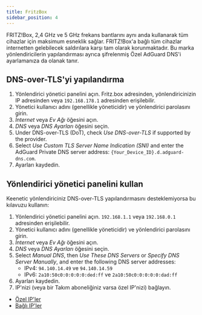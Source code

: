 ```yaml
---
title: FritzBox
sidebar_position: 4
---
```


FRITZ!Box, 2,4 GHz ve 5 GHz frekans bantlarını aynı anda kullanarak tüm cihazlar için maksimum esneklik sağlar. FRITZ!Box'a bağlı tüm cihazlar internetten gelebilecek saldırılara karşı tam olarak korunmaktadır. Bu marka yönlendiricilerin yapılandırması ayrıca şifrelenmiş Özel AdGuard DNS'i ayarlamanıza da olanak tanır.

## DNS-over-TLS'yi yapılandırma

1. Yönlendirici yönetici panelini açın. Fritz.box adresinden, yönlendiricinizin IP adresinden veya `192.168.178.1` adresinden erişilebilir.
2. Yönetici kullanıcı adını (genellikle yöneticidir) ve yönlendirici parolasını girin.
3. _İnternet_ veya _Ev Ağı_ öğesini açın.
4. _DNS_ veya _DNS Ayarları_ öğesini seçin.
5. Under DNS-over-TLS (DoT), check _Use DNS-over-TLS_ if supported by the provider.
6. Select _Use Custom TLS Server Name Indication (SNI)_ and enter the AdGuard Private DNS server address:  `{Your_Device_ID}.d.adguard-dns.com`.
7. Ayarları kaydedin.

## Yönlendirici yönetici panelini kullan

Keenetic yönlendiriciniz DNS-over-TLS yapılandırmasını desteklemiyorsa bu kılavuzu kullanın:

1. Yönlendirici yönetici panelini açın. `192.168.1.1` veya `192.168.0.1` adresinden erişilebilir.
2. Yönetici kullanıcı adını (genellikle yöneticidir) ve yönlendirici parolasını girin.
3. _İnternet_ veya _Ev Ağı_ öğesini açın.
4. _DNS_ veya _DNS Ayarları_ öğesini seçin.
5. Select _Manual DNS_, then _Use These DNS Servers_ or _Specify DNS Server Manually_, and enter the following DNS server addresses:
   - IPv4: `94.140.14.49` ve `94.140.14.59`
   - IPv6: `2a10:50c0:0:0:0:0:ded:ff` ve `2a10:50c0:0:0:0:0:dad:ff`
6. Ayarları kaydedin.
7. IP'nizi (veya bir Takım aboneliğiniz varsa özel IP'nizi) bağlayın.

- [Özel IP'ler](/private-dns/connect-devices/other-options/dedicated-ip.md)
- [Bağlı IP'ler](/private-dns/connect-devices/other-options/linked-ip.md)
